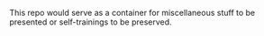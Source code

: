This repo would serve as a container for miscellaneous stuff to be presented or self-trainings to be preserved. 
